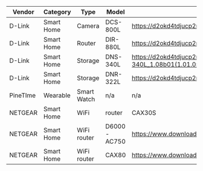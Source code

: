 | Vendor  | Category | Type | Model | Binary | Source Code |
|---------|----------|------|-------|--------|-------------|
| D-Link  | Smart Home | Camera | DCS-800L | https://d2okd4tdjucp2n.cloudfront.net/DCS-800L/DCS-800L_A1_v1.06.10.zip | https://dlink-gpl.s3.amazonaws.com/GPL1900119/DCS-800L_A1_GPL10610.tar.gz |
| D-Link | Smart Home | Router | DIR-880L | https://d2okd4tdjucp2n.cloudfront.net/DIR-880L/DIR-880L_A1_FW_1.07.zip | https://dlink-gpl.s3.amazonaws.com/GPL1900168/DIR880A1_GPL108WWb06.tar.gz |
| D-Link | Smart Home |	Storage	| DNS-340L | https://d2okd4tdjucp2n.cloudfront.net/DNS-340L/DLINK_DNS-340L_1.08b01(1.01.0502.2018).zip | https://dlink-gpl.s3.amazonaws.com/GPL1600307/DNS340L_Ax_GPL10505.tar.gz |
| D-Link | Smart Home | Storage | DNR-322L | https://d2okd4tdjucp2n.cloudfront.net/DNR-322LB/DNR-322L_V3_02_15.zip | https://dlink-gpl.s3.amazonaws.com/GPL1600325/DNR-322L_B1_FW_V3.01_GPL_20160714.tar.gz |
| PineTIme | Wearable | Smart Watch | n/a |	n/a	| https://github.com/joaquimorg/PinetimeLite |
| NETGEAR | Smart Home | WiFi | router | CAX30S | https://www.downloads.netgear.com/files/GDC/CAX30/CAX30-V1.4.11.2.zip | https://www.downloads.netgear.com/files/GPL/CAX30_v1.4.9.4_gpl.zip |
| NETGEAR | Smart Home | WiFi router | D6000 - AC750 | https://www.downloads.netgear.com/files/GDC/D6000/D6000_V1.0.0.80_1.0.1.zip |https://www.downloads.netgear.com/files/GPL/D6000_v1.0.0.80_GPL-20200806.tar.gz |
| NETGEAR | Smart Home | WiFi router | CAX80 |https://www.downloads.netgear.com/files/GDC/CAX80/CAX80-V2.1.5.2.zip | https://www.downloads.netgear.com/files/GPL/OpenBFC_20.1_RDKM_3party.tar.gz |
